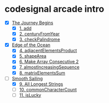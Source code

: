 # codesignal arcade intro

- [x] [The Journey Begins](./The%20Journey%20Begins/)
  - [x] [1. add](./The%20Journey%20Begins/1.add/)
  - [x] [2. centuryFromYear](./The%20Journey%20Begins/2.centuryFromYear/)
  - [x] [3. checkPalindrome](./The%20Journey%20Begins/3.checkPalindrome/)
- [x] [Edge of the Ocean](./Edge%20of%20the%20Ocean/)
  - [x] [4. adjacentElementsProduct](./Edge%20of%20the%20Ocean/4.adjacentElementsProduct/)
  - [x] [5. shapeArea](./Edge%20of%20the%20Ocean/5.shapeArea/)
  - [x] [6. Make Array Consecutive 2](./Edge%20of%20the%20Ocean/6.Make%20Array%20Consecutive%202/)
  - [x] [7. almostIncreasingSequence](./Edge%20of%20the%20Ocean/7.almostIncreasingSequence/)
  - [x] [8. matrixElementsSum](./Edge%20of%20the%20Ocean/8.matrixElementsSum/)
- [ ] [Smooth Sailing](./Smooth%20Sailing/)
  - [x] [9. All Longest Strings](./Smooth%20Sailing/9.All%20Longest%20Strings/)
  - [ ] [10. commonCharacterCount](./Smooth%20Sailing/10.commonCharacterCount/)
  - [ ] [11. isLucky](./Smooth%20Sailing/11.isLucky/)